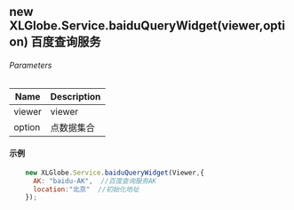 ##   new XLGlobe.Service.baiduQueryWidget(viewer,option) 百度查询服务

###### Parameters


|  Name |  Description |
| ------------ | ------------ |
|  viewer |  viewer |
|  option |  点数据集合 |

#### 示例

``` javascript
    new XLGlobe.Service.baiduQueryWidget(Viewer,{
      AK: "baidu-AK",  //百度查询服务AK 
      location:"北京"  //初始化地址
    });
```
